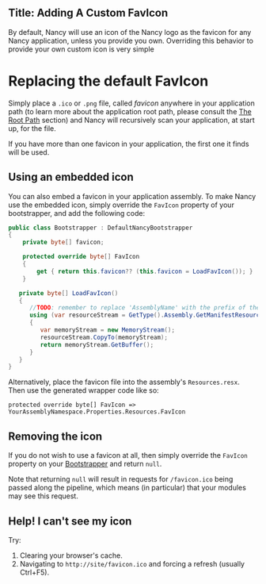 Title: Adding A Custom FavIcon
---
By default, Nancy will use an icon of the Nancy logo as the favicon for any Nancy application, unless you provide you own. Overriding this behavior to provide your own custom icon is very simple

# Replacing the default FavIcon
Simply place a `.ico` or `.png` file, called _favicon_ anywhere in your application path (to learn more about the application root path, please consult the [The Root Path](/docs/static-content/the-root-path) section) and Nancy will recursively scan your application, at start up, for the file.

If you have more than one favicon in your application, the first one it finds will be used.

## Using an embedded icon
You can also embed a favicon in your application assembly. To make Nancy use the embedded icon, simply override the `FavIcon` property of your bootstrapper, and add the following code:

```c#
public class Bootstrapper : DefaultNancyBootstrapper
{
    private byte[] favicon;

    protected override byte[] FavIcon
    {
        get { return this.favicon?? (this.favicon = LoadFavIcon()); }
    }

   private byte[] LoadFavIcon()
   {
      //TODO: remember to replace 'AssemblyName' with the prefix of the resource
      using (var resourceStream = GetType().Assembly.GetManifestResourceStream("AssemblyName.favicon.ico"))
      {
         var memoryStream = new MemoryStream();
         resourceStream.CopyTo(memoryStream);
         return memoryStream.GetBuffer();
      }
   }
}
```

Alternatively, place the favicon file into the assembly's `Resources.resx`. Then use the generated wrapper code like so:
```
protected override byte[] FavIcon => YourAssemblyNamespace.Properties.Resources.FavIcon
```
## Removing the icon

If you do not wish to use a favicon at all, then simply override the `FavIcon` property on your [Bootstrapper](/docs/bootstrapper) and return `null`.

Note that returning `null` will result in requests for `/favicon.ico` being passed along the pipeline, which means (in particular) that your modules may see this request.

## Help! I can't see my icon

Try:

1. Clearing your browser's cache.
2. Navigating to `http://site/favicon.ico` and forcing a refresh (usually Ctrl+F5).
